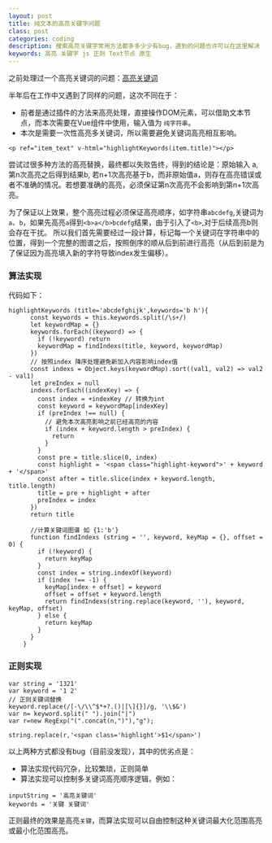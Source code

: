 ```yaml
---
layout: post
title: 纯文本的高亮关键字问题
class: post
categories: coding
description: 搜索高亮关键字常用方法都多多少少有bug，遇到的问题也许可以在这里解决
keywords: 高亮 关键字 js 正则 Text节点 原生
---
```


之前处理过一个高亮关键词的问题：[高亮关键词](https://logike.cn/coding/difficulty-of-highlight-keyword.html)

半年后在工作中又遇到了同样的问题，这次不同在于：
* 前者是通过插件的方法来高亮处理，直接操作DOM元素，可以借助文本节点，而本次需要在Vue组件中使用，输入值为 `纯字符串`。
* 本次是需要一次性高亮多关键词，所以需要避免关键词高亮相互影响。

```
<p ref="item_text" v-html="highlightKeywords(item.title)"></p>
```

尝试过很多种方法的高亮替换，最终都以失败告终，得到的结论是：原始输入 a,第n次高亮之后得到结果b,
若n+1次高亮基于b，而非原始值a，则存在高亮错误或者不准确的情况。若想要准确的高亮，必须保证第n次高亮不会影响到第n+1次高亮。

为了保证以上效果，整个高亮过程必须保证高亮顺序，如字符串`abcdefg`,关键词为`a`、`b`，如果先高亮`a`得到`<b>a</b>bcdefg`结果，由于引入了`<b>`,对于后续高亮b则会存在干扰。
所以我们首先需要经过一段计算，标记每一个关键词在字符串中的位置，得到一个完整的图谱之后，按照倒序的顺从后到前进行高亮（从后到前是为了保证因为高亮填入新的字符导致index发生偏移）。

### 算法实现

代码如下：
```
highlightKeywords (title='abcdefghijk',keywords='b h'){
      const keywords = this.keywords.split(/\s+/)
      let keywordMap = {}
      keywords.forEach((keyword) => {
        if (!keyword) return
        keywordMap = findIndexs(title, keyword, keywordMap)
      })
      // 按照index 降序处理避免新加入内容影响index值
      const indexs = Object.keys(keywordMap).sort((val1, val2) => val2 - val1)
      let preIndex = null
      indexs.forEach((indexKey) => {
        const index = +indexKey // 转换为int
        const keyword = keywordMap[indexKey]
        if (preIndex !== null) {
          // 避免本次高亮影响之前已经高亮的内容
          if (index + keyword.length > preIndex) {
            return
          }
        }
        const pre = title.slice(0, index)
        const highlight = '<span class="highlight-keyword">' + keyword + '</span>'
        const after = title.slice(index + keyword.length, title.length)
        title = pre + highlight + after
        preIndex = index
      })
      return title

      //计算关键词图谱 如 {1:'b'}
      function findIndexs (string = '', keyword, keyMap = {}, offset = 0) {
        if (!keyword) {
          return keyMap
        }
        const index = string.indexOf(keyword)
        if (index !== -1) {
          keyMap[index + offset] = keyword
          offset = offset + keyword.length
          return findIndexs(string.replace(keyword, ''), keyword, keyMap, offset)
        } else {
          return keyMap
        }
      }
    }
```

### 正则实现
```
var string = '1321'
var keyword = '1 2'
// 正则关键词替换
keyword.replace(/[-\/\\^$*+?.()|[\]{}]/g, '\\$&') 
var n= keyword.split(" ").join("|")
var r=new RegExp("(".concat(n,")"),"g");

string.replace(r,'<span class='highlight'>$1</span>')
```

以上两种方式都没有bug（目前没发现），其中的优劣点是：
* 算法实现代码冗杂，比较繁琐，正则简单
* 算法实现可以控制多关键词高亮顺序逻辑，例如：
```
inputString = '高亮关键词'
keywords = '关键 关键词'
```
正则最终的效果是高亮`关键`，而算法实现可以自由控制这种关键词最大化范围高亮或最小化范围高亮。


